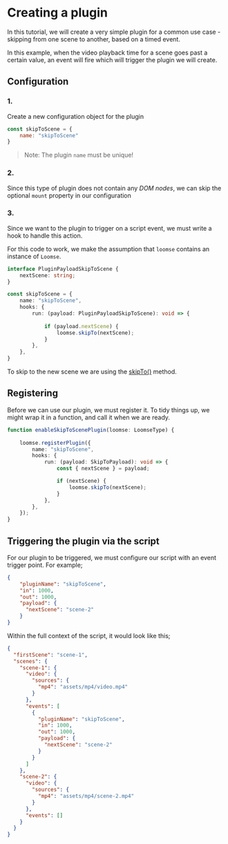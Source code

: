 # Creating a plugin

In this tutorial, we will create a very simple plugin for a common use case - skipping from one scene to another, based on a timed event.

In this example, when the video playback time for a scene goes past a certain value, an event will fire which will trigger the plugin we will create.

## Configuration

### 1.

Create a new configuration object for the plugin

```js
const skipToScene = {
    name: "skipToScene"
}
```

> Note: The plugin `name` must be unique!

### 2.

Since this type of plugin does not contain any _DOM nodes_, we can skip the optional `mount` property in our configuration

### 3.

Since we want to the plugin to trigger on a script event, we must write a hook to handle this action.

For this code to work, we make the assumption that `loomse` contains an instance of `Loomse`.

```ts
interface PluginPayloadSkipToScene {
    nextScene: string;
}

const skipToScene = {
    name: "skipToScene",
    hooks: {
        run: (payload: PluginPayloadSkipToScene): void => {
            
            if (payload.nextScene) {
                loomse.skipTo(nextScene);
            }
        },
    },
}
```

To skip to the new scene we are using the [skipTo()](API/LOOMSE-INSTANCE.md#skipto-scenename) method.

## Registering

Before we can use our plugin, we must register it. To tidy things up, we might wrap it in a function, and call it when we are ready.

```ts
function enableSkipToScenePlugin(loomse: LoomseType) {
    
    loomse.registerPlugin({
        name: "skipToScene",
        hooks: {
            run: (payload: SkipToPayload): void => {
                const { nextScene } = payload;

                if (nextScene) {
                    loomse.skipTo(nextScene);
                }
            },
        },
    });
}
```
 
## Triggering the plugin via the script

For our plugin to be triggered, we must configure our script with an event trigger point. For example;

```json
{
    "pluginName": "skipToScene",
    "in": 1000,
    "out": 1000,
    "payload": {
      "nextScene": "scene-2"
    }
}
```

Within the full context of the script, it would look like this;

```json
{
  "firstScene": "scene-1",
  "scenes": {
    "scene-1": {
      "video": {
        "sources": {
          "mp4": "assets/mp4/video.mp4"
        }
      },
      "events": [
        {
          "pluginName": "skipToScene",
          "in": 1000,
          "out": 1000,
          "payload": {
            "nextScene": "scene-2"
          }
        }
      ]
    },
    "scene-2": {
      "video": {
        "sources": {
          "mp4": "assets/mp4/scene-2.mp4"
        }
      },
      "events": []
    }
  }
}
```
